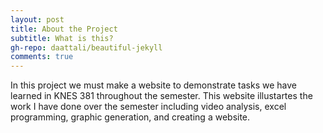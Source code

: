 ```yaml
---
layout: post
title: About the Project
subtitle: What is this?
gh-repo: daattali/beautiful-jekyll
comments: true
---
```


In this project we must make a website to demonstrate tasks we have learned in KNES 381 throughout the semester. This website illustartes the work I have done over the semester including video analysis, excel programming, graphic generation, and creating a website. 
